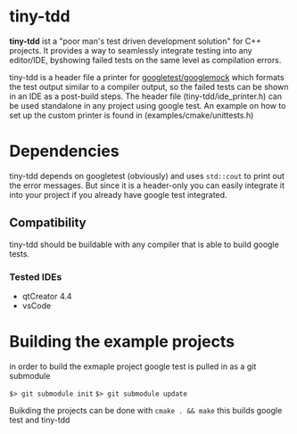 # tiny-tdd

**tiny-tdd** ist a "poor man's test driven development solution" for C++ projects. It provides a way to seamlessly integrate testing into any editor/IDE, byshowing failed tests on the same level as compilation errors.

tiny-tdd is a header file a printer for [googletest/googlemock](https://github.com/google/googletest) which formats the test output similar to a compiler output, so the failed tests can be shown in an IDE as a post-build steps. The header file (tiny-tdd/ide_printer.h) can be used standalone in any project using google test. An example on how to set up the custom printer is found in (examples/cmake/unittests.h) 

# Dependencies

tiny-tdd depends on googletest (obviously) and uses ```std::cout``` to print out the error messages. But since it is a header-only you can easily integrate it into your project if you already have google test integrated. 

## Compatibility

tiny-tdd should be buildable with any compiler that is able to build google tests. 

### Tested IDEs 

- qtCreator 4.4
- vsCode

# Building the example projects

in order to build the exmaple project google test is pulled in as a git submodule 

```$> git submodule init```
```$> git submodule update```

Buikding the projects can be done with 
```cmake . && make``` 
this builds google test and tiny-tdd





